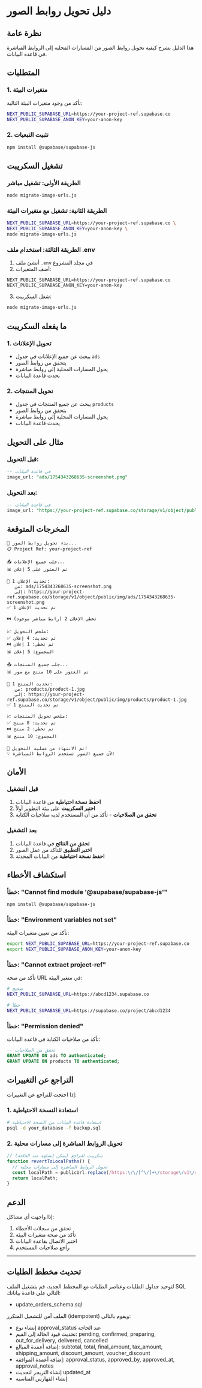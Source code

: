 # دليل تحويل روابط الصور

## نظرة عامة
هذا الدليل يشرح كيفية تحويل روابط الصور من المسارات المحلية إلى الروابط المباشرة في قاعدة البيانات.

## المتطلبات

### 1. متغيرات البيئة
تأكد من وجود متغيرات البيئة التالية:
```bash
NEXT_PUBLIC_SUPABASE_URL=https://your-project-ref.supabase.co
NEXT_PUBLIC_SUPABASE_ANON_KEY=your-anon-key
```

### 2. تثبيت التبعيات
```bash
npm install @supabase/supabase-js
```

## تشغيل السكريبت

### الطريقة الأولى: تشغيل مباشر
```bash
node migrate-image-urls.js
```

### الطريقة الثانية: تشغيل مع متغيرات البيئة
```bash
NEXT_PUBLIC_SUPABASE_URL=https://your-project-ref.supabase.co \
NEXT_PUBLIC_SUPABASE_ANON_KEY=your-anon-key \
node migrate-image-urls.js
```

### الطريقة الثالثة: استخدام ملف .env
1. أنشئ ملف `.env` في مجلد المشروع
2. أضف المتغيرات:
```env
NEXT_PUBLIC_SUPABASE_URL=https://your-project-ref.supabase.co
NEXT_PUBLIC_SUPABASE_ANON_KEY=your-anon-key
```
3. شغل السكريبت:
```bash
node migrate-image-urls.js
```

## ما يفعله السكريبت

### 1. تحويل الإعلانات
- يبحث عن جميع الإعلانات في جدول `ads`
- يتحقق من روابط الصور
- يحول المسارات المحلية إلى روابط مباشرة
- يحدث قاعدة البيانات

### 2. تحويل المنتجات
- يبحث عن جميع المنتجات في جدول `products`
- يتحقق من روابط الصور
- يحول المسارات المحلية إلى روابط مباشرة
- يحدث قاعدة البيانات

## مثال على التحويل

### قبل التحويل:
```sql
-- في قاعدة البيانات
image_url: "ads/1754343268635-screenshot.png"
```

### بعد التحويل:
```sql
-- في قاعدة البيانات
image_url: "https://your-project-ref.supabase.co/storage/v1/object/public/img/ads/1754343268635-screenshot.png"
```

## المخرجات المتوقعة

```
🔧 بدء تحويل روابط الصور...
📋 Project Ref: your-project-ref

📤 جلب جميع الإعلانات...
📊 تم العثور على 5 إعلان

🔄 تحديث الإعلان 1:
   من: ads/1754343268635-screenshot.png
   إلى: https://your-project-ref.supabase.co/storage/v1/object/public/img/ads/1754343268635-screenshot.png
✅ تم تحديث الإعلان 1

⏭️ تخطي الإعلان 2 (رابط مباشر موجود)

📈 ملخص التحويل:
✅ تم تحديث: 4 إعلان
⏭️ تم تخطي: 1 إعلان
📊 المجموع: 5 إعلان

📤 جلب جميع المنتجات...
📊 تم العثور على 10 منتج مع صور

🔄 تحديث المنتج 1:
   من: products/product-1.jpg
   إلى: https://your-project-ref.supabase.co/storage/v1/object/public/img/products/product-1.jpg
✅ تم تحديث المنتج 1

📈 ملخص تحويل المنتجات:
✅ تم تحديث: 8 منتج
⏭️ تم تخطي: 2 منتج
📊 المجموع: 10 منتج

🎉 تم الانتهاء من عملية التحويل!
💡 الآن جميع الصور تستخدم الروابط المباشرة
```

## الأمان

### قبل التشغيل
1. **احفظ نسخة احتياطية** من قاعدة البيانات
2. **اختبر السكريبت** على بيئة التطوير أولاً
3. **تحقق من الصلاحيات** - تأكد من أن المستخدم لديه صلاحيات الكتابة

### بعد التشغيل
1. **تحقق من النتائج** في قاعدة البيانات
2. **اختبر التطبيق** للتأكد من عمل الصور
3. **احفظ نسخة احتياطية** من البيانات المحدثة

## استكشاف الأخطاء

### خطأ: "Cannot find module '@supabase/supabase-js'"
```bash
npm install @supabase/supabase-js
```

### خطأ: "Environment variables not set"
تأكد من تعيين متغيرات البيئة:
```bash
export NEXT_PUBLIC_SUPABASE_URL=https://your-project-ref.supabase.co
export NEXT_PUBLIC_SUPABASE_ANON_KEY=your-anon-key
```

### خطأ: "Cannot extract project-ref"
تأكد من صحة URL في متغير البيئة:
```bash
# صحيح
NEXT_PUBLIC_SUPABASE_URL=https://abcd1234.supabase.co

# خطأ
NEXT_PUBLIC_SUPABASE_URL=https://supabase.co/project/abcd1234
```

### خطأ: "Permission denied"
تأكد من صلاحيات الكتابة في قاعدة البيانات:
```sql
-- تحقق من الصلاحيات
GRANT UPDATE ON ads TO authenticated;
GRANT UPDATE ON products TO authenticated;
```

## التراجع عن التغييرات

إذا احتجت للتراجع عن التغييرات:

### 1. استعادة النسخة الاحتياطية
```bash
# استعادة قاعدة البيانات من النسخة الاحتياطية
psql -d your_database -f backup.sql
```

### 2. تحويل الروابط المباشرة إلى مسارات محلية
```javascript
// سكريبت للتراجع (يمكن إنشاؤه عند الحاجة)
function revertToLocalPaths() {
  // تحويل الروابط المباشرة إلى مسارات محلية
  const localPath = publicUrl.replace(/https:\/\/[^\/]+\/storage\/v1\/object\/public\/img\//, '');
  return localPath;
}
```

## الدعم

إذا واجهت أي مشاكل:
1. تحقق من سجلات الأخطاء
2. تأكد من صحة متغيرات البيئة
3. اختبر الاتصال بقاعدة البيانات
4. راجع صلاحيات المستخدم 
 
---

## تحديث مخطط الطلبات

لتوحيد جداول الطلبات وعناصر الطلبات مع المخطط الجديد، قم بتشغيل الملف SQL التالي على قاعدة بياناتك:

- update_orders_schema.sql

الملف آمن للتشغيل المتكرر (idempotent) ويقوم بالتالي:
- إنشاء نوع approval_status عند الحاجة
- تحديث قيود الحالة إلى القيم: pending, confirmed, preparing, out_for_delivery, delivered, cancelled
- إضافة أعمدة المبالغ: subtotal, total, final_amount, tax_amount, shipping_amount, discount_amount, voucher_discount
- إضافة أعمدة الموافقة: approval_status, approved_by, approved_at, approval_notes
- إنشاء التريجر لتحديث updated_at
- إنشاء الفهارس المناسبة